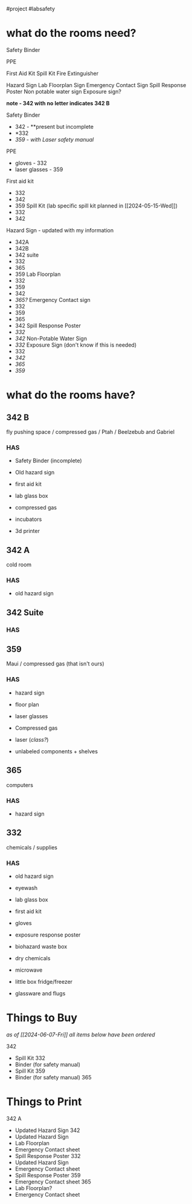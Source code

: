 #project #labsafety 

# what do the rooms need?

Safety Binder

PPE

First Aid Kit
Spill Kit
Fire Extinguisher 

Hazard Sign
Lab Floorplan Sign
Emergency Contact Sign
Spill Response Poster
Non potable water sign
Exposure sign?

**note - 342 with no letter indicates 342 B**

Safety Binder
- 342 - **present but incomplete
- *332 
- *359 - with Laser safety manual* 

PPE
- gloves - 332
- laser glasses - 359

First aid kit
- 332
- 342
- 359
Spill Kit (lab specific spill kit planned in [[2024-05-15-Wed]])
- 332
- 342

Hazard Sign - updated with my information 
- 342A
- 342B
- 342 suite
- 332
- 365
- 359
Lab Floorplan
- 332
- 359
- 342
- *365?*
Emergency Contact sign
- 332
- 359
- 365
- 342
Spill Response Poster
- *332*
- *342*
Non-Potable Water Sign
- *332*
Exposure Sign (don't know if this is needed)
- 332
- *342*
- *365*
- *359*


# what do the rooms have?
## 342 B 
fly pushing space / compressed gas / Ptah / Beelzebub and Gabriel
### HAS
- Safety Binder (incomplete)
- Old hazard sign 
- first aid kit
- lab glass box

- compressed gas
- incubators
- 3d printer
## 342 A
cold room
### HAS
- old hazard sign
## 342 Suite

### HAS

## 359 
Maui / compressed gas (that isn't ours)
### HAS
- hazard sign 
- floor plan
- laser glasses

- Compressed gas
- laser (*class?*)
- unlabeled components + shelves

## 365
computers
### HAS
- hazard sign

## 332 
chemicals / supplies
### HAS
- old hazard sign
- eyewash
- lab glass box
- first aid kit
- gloves
- exposure response poster
- biohazard waste box

- dry chemicals
- microwave
- little box fridge/freezer
- glassware and flugs

# Things to Buy
*as of [[2024-06-07-Fri]] all items below have been ordered*

342
- Spill Kit
332
- Binder (for safety manual)
- Spill Kit
359
- Binder (for safety manual)
365

# Things to Print

342 A
- Updated Hazard Sign
342
- Updated Hazard Sign
- Lab Floorplan
- Emergency Contact sheet
- Spill Response Poster
332
- Updated Hazard Sign
- Emergency Contact sheet
- Spill Response Poster
359
- Emergency Contact sheet
365
- Lab Floorplan?
- Emergency Contact sheet